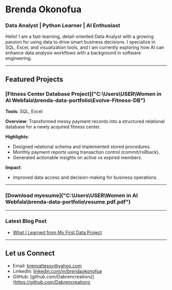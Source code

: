 # Brenda Okonofua
### Data Analyst | Python Learner | AI Enthusiast

Hello! I am a fast-learning, detail-oriented Data Analyst with a growing passion for using data to drive smart business decisions. I specialize in SQL, Excel, and visualization tools, and I am currently exploring how AI can enhance data analysis workflows with a background in software engineering.

---

## Featured Projects

### [Fitness Center Database Project]("C:\Users\USER\Women in AI Webfala\brenda-data-portfolio\Evolve-Fitness-DB")

**Tools**: SQL, Excel  

**Overview**: Transformed messy payment records into a structured relational database for a newly acquired fitness center.  

**Highlights**:
- Designed relational schema and implemented stored procedures.
- Monthly payment reports using transaction control (commit/rollback).
- Generated actionable insights on active vs expired members.

**Impact**:
- Improved data access and decision-making for business operations.

---

### [Download myesume]("C:\Users\USER\Women in AI Webfala\brenda-data-portfolio\resume.pdf.pdf")

---

### Latest Blog Post
- [What I Learned from My First Data Project](https://www.linkedin.com/posts/brenda-okonofua-6371a826_teambrenda-womeninai-webfala-activity-7336721894135554048-Pn66?utm_source=share&utm_medium=member_desktop&rcm=ACoAAAVeD4sBXwO4TK3_53h04H3SB-bxZJAZjSs)

---

## Let us Connect
- Email: brenvaltessy@yahoo.com  
- LinkedIn: [linkedin.com/in/brendaokonofua](www.linkedin.com/in/brenda-okonofua-6371a826)  
- GitHub: [github.com/Dabrencreationz](https://github.com/Dabrencreationz
